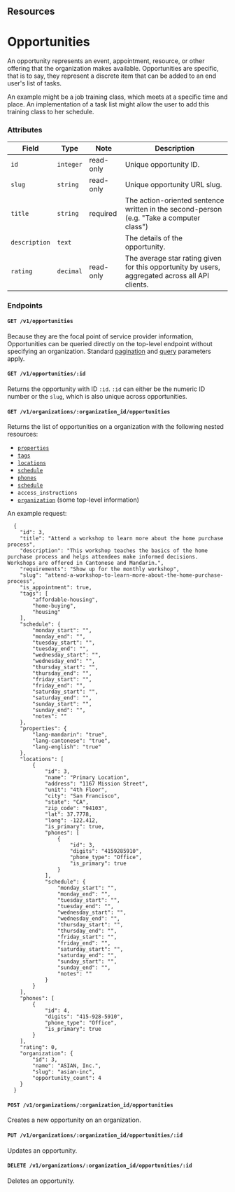 ## Resources

# Opportunities

An opportunity represents an event, appointment, resource, or other offering that the organization makes available. Opportunities are specific, that is to say, they represent a discrete item that can be added to an end user's list of tasks.

An example might be a job training class, which meets at a specific time and place. An implementation of a task list might allow the user to add this training class to her schedule.

### Attributes

Field            | Type         | Note      | Description
-----------------|--------------|-----------|--------------------------------
`id`             | `integer`    | read-only | Unique opportunity ID.
`slug`           | `string`     | read-only | Unique opportunity URL slug.
`title`          | `string`     | required  | The action-oriented sentence written in the second-person (e.g. "Take a computer class")
`description`    | `text`       |           | The details of the opportunity.
`rating`         | `decimal`    | read-only | The average star rating given for this opportunity by users, aggregated across all API clients.

### Endpoints

#### `GET /v1/opportunities`

Because they are the focal point of service provider information, Opportunities can be queried directly on the top-level endpoint without specifying an organization. Standard [pagination](/docs/common/pagination.md) and [query](/docs/common/query.md) parameters apply.

#### `GET /v1/opportunities/:id`

Returns the opportunity with ID `:id`. `:id` can either be the numeric ID number or the `slug`, which is also unique across opportunities.

#### `GET /v1/organizations/:organization_id/opportunities`

Returns the list of opportunities on a organization with the following nested resources:

- [`properties`](properties.md)
- [`tags`](tags.md)
- [`locations`](locations.md)
- [`schedule`](schedule.md)
- [`phones`](phones.md)
- [`schedule`](phones.md)
- `access_instructions`
- [`organization`](organizations.md) (some top-level information)

An example request:

      {
        "id": 3,
        "title": "Attend a workshop to learn more about the home purchase process",
        "description": "This workshop teaches the basics of the home purchase process and helps attendees make informed decisions.  Workshops are offered in Cantonese and Mandarin.",
        "requirements": "Show up for the monthly workshop",
        "slug": "attend-a-workshop-to-learn-more-about-the-home-purchase-process",
        "is_appointment": true,
        "tags": [
            "affordable-housing",
            "home-buying",
            "housing"
        ],
        "schedule": {
            "monday_start": "",
            "monday_end": "",
            "tuesday_start": "",
            "tuesday_end": "",
            "wednesday_start": "",
            "wednesday_end": "",
            "thursday_start": "",
            "thursday_end": "",
            "friday_start": "",
            "friday_end": "",
            "saturday_start": "",
            "saturday_end": "",
            "sunday_start": "",
            "sunday_end": "",
            "notes": ""
        },
        "properties": {
            "lang-mandarin": "true",
            "lang-cantonese": "true",
            "lang-english": "true"
        },
        "locations": [
            {
                "id": 3,
                "name": "Primary Location",
                "address": "1167 Mission Street",
                "unit": "4th Floor",
                "city": "San Francisco",
                "state": "CA",
                "zip_code": "94103",
                "lat": 37.7778,
                "long": -122.412,
                "is_primary": true,
                "phones": [
                    {
                        "id": 3,
                        "digits": "4159285910",
                        "phone_type": "Office",
                        "is_primary": true
                    }
                ],
                "schedule": {
                    "monday_start": "",
                    "monday_end": "",
                    "tuesday_start": "",
                    "tuesday_end": "",
                    "wednesday_start": "",
                    "wednesday_end": "",
                    "thursday_start": "",
                    "thursday_end": "",
                    "friday_start": "",
                    "friday_end": "",
                    "saturday_start": "",
                    "saturday_end": "",
                    "sunday_start": "",
                    "sunday_end": "",
                    "notes": ""
                }
            }
        ],
        "phones": [
            {
                "id": 4,
                "digits": "415-928-5910",
                "phone_type": "Office",
                "is_primary": true
            }
        ],
        "rating": 0,
        "organization": {
            "id": 3,
            "name": "ASIAN, Inc.",
            "slug": "asian-inc",
            "opportunity_count": 4
        }
      }

    
#### `POST /v1/organizations/:organization_id/opportunities`

Creates a new opportunity on an organization.

#### `PUT /v1/organizations/:organization_id/opportunities/:id`

Updates an opportunity.

#### `DELETE /v1/organizations/:organization_id/opportunities/:id`

Deletes an opportunity.
